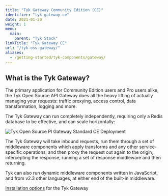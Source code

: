 ```yaml
---
title: "Tyk Gateway Community Edition (CE)"
identifier: "tyk-gateway-ce"
date: 2021-01-20
weight: 1
menu:
  main:
    parent: "Tyk Stack"
linkTitle: "Tyk Gateway CE" 
url: "/tyk-oss-gateway/"
aliases:
  - /getting-started/tyk-components/gateway/
---
```


## What is the Tyk Gateway?

The primary application for Community Edition users and Pro users alike, the Tyk Open Source API Gateway does all the heavy lifting of actually managing your requests: traffic proxying, access control, data transformation, logging and more.

The Tyk Gateway can run completely independently, requiring only a Redis database to be effective, and can scale horizontally:

![Tyk Open Source PI Gateway Standard CE Deployment](/docs/img/diagrams/gateway3.png)

The Tyk Gateway will take inbound requests, run them through a set of middleware components which apply transforms and any other service-specific operations, and then proxy the request out again to the origin, intercepting the response, running a set of response middleware and then returning.

Tyk can also run dynamic middleware components written in JavaScript, and from v2.3 other languages, at either end of the built-in middleware.

[Installation options](/docs/tyk-oss-gateway/) for the Tyk Gateway


